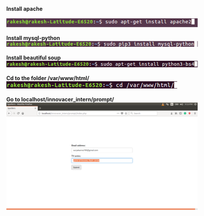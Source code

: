 **Install apache**\
\
![](images/install_apache.png)\
\
**Install mysql-python**\
![](images/install_mysql_python.png)\
\
**Install beautiful soup**\
![](images/install_beautiful_soup.png)\
\
**Cd to the folder /var/www/html/**\
![](images/cd_var.png)\
\
**Go to localhost/innovacer_intern/prompt/**\
![](images/prompt.png)
